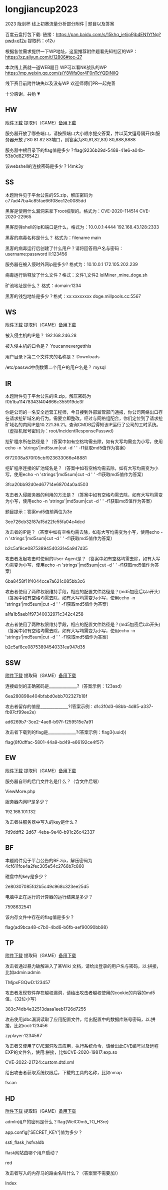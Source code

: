 # longjiancup2023
2023 陇剑杯 线上初赛流量分析部分附件 | 题目以及答案

百度云盘打包下载:
链接：https://pan.baidu.com/s/15khq_ietiipRjb4EN1YfNg?pwd=o12u 
提取码：o12u

根据各位需求提供一下WP地址，这里推荐附件题看先知社区的WP：https://xz.aliyun.com/t/12806#toc-27  

本次线上赛就一道WEB题目 WP可以看NK战队的WP https://mp.weixin.qq.com/s/Y8Wfs0or4F0nTcYQDiNiIQ 

线下赛目前附件缺失以及没有WP 欢迎师傅们PR一起完善  

十分感谢，共勉 💗

## HW 

[附件下载](https://pan.baidu.com/s/1WP28S0BTrUfRGX-hGMWfkQ) 提取码（GAME）[备用下载](https://share.weiyun.com/ej9tuo4M)

服务器开放了哪些端口，请按照端口大小顺序提交答案，并以英文逗号隔开(如服务器开放了80 81 82 83端口，则答案为80,81,82,83)  80,888,8888

服务器中根目录下的flag值是多少？flag{9236b29d-5488-41e6-a04b-53b0d8276542}

该webshell的连接密码是多少？14mk3y

## SS

本题附件见于平台公告的SS.zip，解压密码为c77ad47ba4c85fae66f08ec12e0085dd

黑客是使用什么漏洞来拿下root权限的。格式为：CVE-2020-114514 CVE-2020-22965

黑客反弹shell的ip和端口是什么，格式为：10.0.0.1:4444 192.168.43.128:2333

黑客的病毒名称是什么？ 格式为：filename main

黑客的病毒运行后创建了什么用户？请将回答用户名与密码：username:password ll:123456

服务器在被入侵时外网ip是多少? 格式为：10.10.0.1 172.105.202.239

病毒运行后释放了什么文件？格式：文件1,文件2 lolMiner ,mine_doge.sh 

矿池地址是什么？ 格式：domain:1234

黑客的钱包地址是多少？格式：xx:xxxxxxxx doge.millpools.cc:5567

## WS

[附件下载](https://pan.baidu.com/s/1SPvbhQ9nw5Wp23TzUHFr_g) 提取码（GAME）[备用下载](https://share.weiyun.com/lykzsNsI)

被入侵主机的IP是？ 192.168.246.28

被入侵主机的口令是？ Youcannevergetthis

用户目录下第二个文件夹的名称是？ Downloads

/etc/passwd中倒数第二个用户的用户名是？ mysql

## IR

本题附件见于平台公告的IR.zip，解压密码为f0b1ba11478343f404666c355919de3f

你是公司的一名安全运营工程师，今日接到外部监管部门通报，你公司网络出口存在请求挖矿域名的行为。需要立即整改。经过与网络组配合，你们定位到了请求挖矿域名的内网IP是10.221.36.21。查询CMDB后得知该IP运行了公司的工时系统。（虚拟机账号密码为：root/IncidentResponsePasswd）



挖矿程序所在路径是？（答案中如有空格均需去除，如有大写均需变为小写，使用echo -n 'strings'|md5sum|cut -d ' ' -f1获取md5值作为答案）

6f72038a870f05cbf923633066e48881



挖矿程序连接的矿池域名是？（答案中如有空格均需去除，如有大写均需变为小写，使用echo -n 'strings'|md5sum|cut -d ' ' -f1获取md5值作为答案）

3fca20bb92d0ed67714e68704a0a4503



攻击者入侵服务器的利用的方法是？（答案中如有空格均需去除，如有大写均需变为小写，使用echo -n 'strings'|md5sum|cut -d ' ' -f1获取md5值作为答案）

题目提示：答案md5值前两位为3e

3ee726cb32f87a15d22fe55fa04c4dcd



攻击者的IP是？（答案中如有空格均需去除，如有大写均需变为小写，使用echo -n 'strings'|md5sum|cut -d ' ' -f1获取md5值作为答案）

b2c5af8ce08753894540331e5a947d35



攻击者发起攻击时使用的User-Agent是？（答案中如有空格均需去除，如有大写均需变为小写，使用echo -n 'strings'|md5sum|cut -d ' ' -f1获取md5值作为答案）

6ba8458f11f4044cce7a621c085bb3c6



攻击者使用了两种权限维持手段，相应的配置文件路径是？(md5加密后以a开头)（答案中如有空格均需去除，如有大写均需变为小写，使用echo -n 'strings'|md5sum|cut -d ' ' -f1获取md5值作为答案）

a1fa1b5aeb1f97340032971c342c4258



攻击者使用了两种权限维持手段，相应的配置文件路径是？(md5加密后以b开头)（答案中如有空格均需去除，如有大写均需变为小写，使用echo -n 'strings'|md5sum|cut -d ' ' -f1获取md5值作为答案）

b2c5af8ce08753894540331ea947d35

## SSW

[附件下载](https://pan.baidu.com/s/1xbNC38rJJQJJtykOkru8tw) 提取码（GAME）[备用下载](https://share.weiyun.com/YjvFxs7R)

连接蚁剑的正确密码是______________?（答案示例：123asd）

6ea280898e404bfabd0ebb702327b18f



攻击者留存的值是______________?(答案示例：d1c3f0d3-68bb-4d85-a337-fb97cf99ee2e)

ad6269b7-3ce2-4ae8-b97f-f259515e7a91



攻击者下载到的flag是______________?(答案示例：flag3{uuid})

flag{8f0dffac-5801-44a9-bd49-e66192ce4f57}

## EW

[附件下载](https://pan.baidu.com/s/16XAq9UKZ-KGYxI_HwNnllA) 提取码（GAME）[备用下载](https://share.weiyun.com/JOIiJN8d)

服务器自带的后门文件名是什么？（含文件后缀）

ViewMore.php



服务器内网IP是多少？

192.168.101.132



攻击者往服务器中写入的key是什么？

7d9ddff2-2d67-4eba-9e48-b91c26c42337

## BF

本题附件见于平台公告的BF.zip，解压密码为4cf611fce4a2fec305e54c2766b7c860

磁盘中的key是多少？

2e80307085fd2b5c49c968c323ee25d5

电脑中正在运行的计算器的运行结果是多少？

7598632541

该内存文件中存在的flag值是多少？

flag{ad9bca48-c7b0-4bd6-b6fb-aef90090bb98}

## TP

[附件下载](https://pan.baidu.com/s/1IjgjazCNdB57C_MzPhaVGw) 提取码（GAME）[备用下载](https://share.weiyun.com/ppyurTBN)

攻击者通过暴力破解进入了某Wiki 文档，请给出登录的用户名与密码，以:拼接，比如admin:admin

TMjpxFGQwD:123457

攻击者发现软件存在越权漏洞，请给出攻击者越权使用的cookie的内容的md5值。（32位小写）

383c74db4e32513daaa1eeb1726d7255

攻击使用jdbc漏洞读取了应用配置文件，给出配置中的数据库账号密码，以:拼接，比如root:123456

zyplayer:1234567

攻击者又使用了CVE漏洞攻击应用，执行系统命令，请给出此CVE编号以及远程EXP的文件名，使用:拼接，比如CVE-2020-19817:exp.so

CVE-2022-21724:custom.dtd.xml

给出攻击者获取系统权限后，下载的工具的名称，比如nmap

fscan

## HD

[附件下载](https://pan.baidu.com/s/1YJoc2ZIQY73ceWgRZFNpRQ) 提取码（GAME）[备用下载](https://share.weiyun.com/fuPq3zJg)

admIn用户的密码是什么？flag{WelC0m5_TO_H3re}

app.config['SECRET_KEY']值为多少？

ssti_flask_hsfvaldb

flask网站由哪个用户启动？

red

攻击者写入的内存马的路由名叫什么？（答案里不需要加/）

Index
